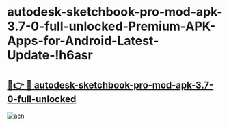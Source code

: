 # autodesk-sketchbook-pro-mod-apk-3.7-0-full-unlocked-Premium-APK-Apps-for-Android-Latest-Update-!h6asr

# <h2><a href="https://bitiuz.esa.edu.pl?title=autodesk-sketchbook-pro-mod-apk-3.7-0-full-unlocked&ref=h6asr">🔗👉 🔴 autodesk-sketchbook-pro-mod-apk-3.7-0-full-unlocked</a></h2>

[![acn](https://github.com/user-attachments/assets/0f9c940e-d8b0-45ae-aac7-cd30a18b3e1c)](https://bitiuz.esa.edu.pl?title=autodesk-sketchbook-pro-mod-apk-3.7-0-full-unlocked&ref=h6asr)

